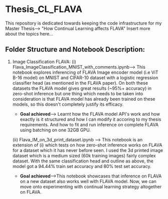 # Thesis_CL_FLAVA
This repository is dedicated towards keeping the code infrastructure for my Master Thesis--> "How Continual Learning affects FLAVA"
Insert more about the topics here...

## Folder Structure and Notebook Description:  
1) Image Classification FLAVA:
   (i) Flava_ImageClassification_MNIST_with_comments.ipynb--> This notebook explores inferencing of FLAVA Image encoder model (i.e ViT B-16 model) on MNIST and CIFAR-10 dataset with a logistic regression classifier head (as mentioned in the FLAVA paper). On both these datasets the FLAVA model gives great results (~95%+ accuracy) in zero-shot inference but one thing which needs to be taken into consideration is that FLAVA  model has already been trained on these models, so this doesn't completely justify its efficacy.
   * __Goal achieved__--> Learnt how the FLAVA model API's work and how exactly is it structured and how I can modify it accoring to my thesis requirements. And how to fit and run inference on complete FLAVA using batching on one 32GB GPU.

   (ii) Flava_IM_on_3d_print_dataset.ipynb --> This notebook is an extension of  (i) which tests on how zero-shot inference works on FLAVA for a dataset which it has never before seen. I used the 3d printed image dataset which is a medium sized (60k training images) fairly complex dataset. With the same classification head and outline as above, the model got a 94.44% train set accuracy and 80% test set accuracy.
   * __Goal achieved__-->This notebook showcases that inference on FLAVA on a new dataset also works well with FLAVA model. Now, we can move onto experimenting with continual learning strategy altogether on FLAVA.

